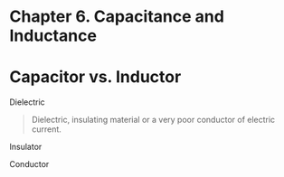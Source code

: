# Chapter 6. Capacitance and Inductance

# Capacitor vs. Inductor

Dielectric
> Dielectric, insulating material or a very poor conductor of electric current.

Insulator
>

Conductor
>
